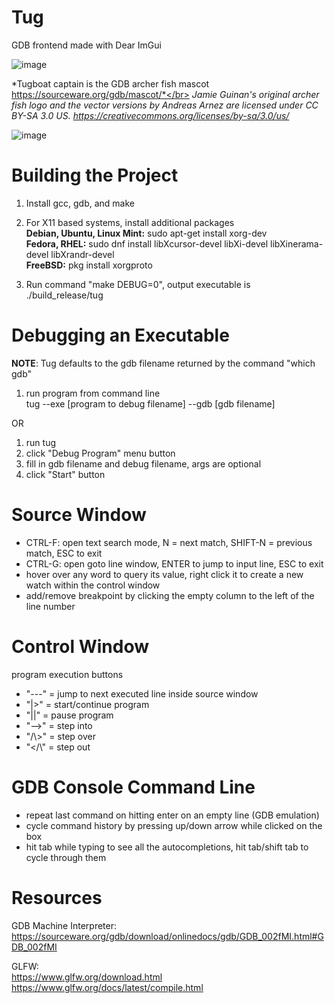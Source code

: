 # Tug
GDB frontend made with Dear ImGui

![image](https://user-images.githubusercontent.com/25188464/160298425-a5267c22-89fc-4d60-b93a-cd6dd9098924.png)

*Tugboat captain is the GDB archer fish mascot https://sourceware.org/gdb/mascot/*</br>
*Jamie Guinan's original archer fish logo and the vector versions by Andreas Arnez are licensed under CC BY-SA 3.0 US.*
*https://creativecommons.org/licenses/by-sa/3.0/us/*

![image](https://user-images.githubusercontent.com/25188464/171760180-31b82e33-e3db-4731-ad72-208ed8fcd104.png)

# Building the Project

1. Install gcc, gdb, and make </br>
2. For X11 based systems, install additional packages </br>
   **Debian, Ubuntu, Linux Mint:** sudo apt-get install xorg-dev </br>
   **Fedora, RHEL:** sudo dnf install libXcursor-devel libXi-devel libXinerama-devel libXrandr-devel </br>
   **FreeBSD:** pkg install xorgproto </br>

2. Run command "make DEBUG=0", output executable is ./build_release/tug

# Debugging an Executable

**NOTE**: Tug defaults to the gdb filename returned by the command "which gdb" </br>

1. run program from command line</br>
    tug --exe [program to debug filename] --gdb [gdb filename]</br>

OR 

1. run tug</br>
2. click "Debug Program" menu button</br>
3. fill in gdb filename and debug filename, args are optional</br>
4. click "Start" button</br>

# Source Window
* CTRL-F: open text search mode, N = next match, SHIFT-N = previous match, ESC to exit 
* CTRL-G: open goto line window, ENTER to jump to input line, ESC to exit
* hover over any word to query its value, right click it to create a new watch within the control window
* add/remove breakpoint by clicking the empty column to the left of the line number

# Control Window
program execution buttons</br>
* "---" = jump to next executed line inside source window
* "|>"  = start/continue program
* "||"  = pause program
* "-->" = step into
* "/\\>" = step over
* "</\\" = step out
  
# GDB Console Command Line
* repeat last command on hitting enter on an empty line (GDB emulation)
* cycle command history by pressing up/down arrow while clicked on the box
* hit tab while typing to see all the autocompletions, hit tab/shift tab to cycle through them

# Resources
GDB Machine Interpreter:</br>
https://sourceware.org/gdb/download/onlinedocs/gdb/GDB_002fMI.html#GDB_002fMI</br>

GLFW:</br>
https://www.glfw.org/download.html</br>
https://www.glfw.org/docs/latest/compile.html</br>


